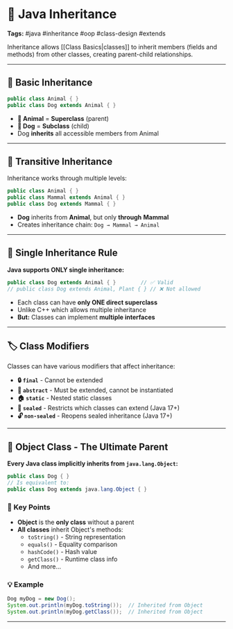 # 🧬 Java Inheritance

**Tags:** #java #inheritance #oop #class-design #extends

Inheritance allows [[Class Basics|classes]] to inherit members (fields and methods) from other classes, creating parent-child relationships.

---

## 🌳 Basic Inheritance

```java
public class Animal { }
public class Dog extends Animal { }
```

- **🔼 Animal** = **Superclass** (parent)
- **🔽 Dog** = **Subclass** (child)
- Dog **inherits** all accessible members from Animal

---

## 🔗 Transitive Inheritance

Inheritance works through multiple levels:

```java
public class Animal { }
public class Mammal extends Animal { }
public class Dog extends Mammal { }
```

- **Dog** inherits from **Animal**, but only **through** **Mammal**
- Creates inheritance chain: `Dog → Mammal → Animal`

---

## 🚫 Single Inheritance Rule

**Java supports ONLY single inheritance:**

```java
public class Dog extends Animal { }        // ✅ Valid
// public class Dog extends Animal, Plant { } // ❌ Not allowed
```

- Each class can have **only ONE direct superclass**
- Unlike C++ which allows multiple inheritance
- **But:** Classes can implement **multiple interfaces**

---

## 🏷️ Class Modifiers

Classes can have various modifiers that affect inheritance:

- **🔒 `final`** - Cannot be extended
- **🔧 `abstract`** - Must be extended, cannot be instantiated
- **🏠 `static`** - Nested static classes
- **🔐 `sealed`** - Restricts which classes can extend (Java 17+)
- **🔓 `non-sealed`** - Reopens sealed inheritance (Java 17+)

---

## 👑 Object Class - The Ultimate Parent

**Every Java class implicitly inherits from `java.lang.Object`:**

```java
public class Dog { }
// Is equivalent to:
public class Dog extends java.lang.Object { }
```

### 🎯 Key Points

- **Object** is the **only class** without a parent
- **All classes** inherit Object's methods:
    - `toString()` - String representation
    - `equals()` - Equality comparison
    - `hashCode()` - Hash value
    - `getClass()` - Runtime class info
    - And more...

### 💡 Example

```java
Dog myDog = new Dog();
System.out.println(myDog.toString());  // Inherited from Object
System.out.println(myDog.getClass());  // Inherited from Object
```

---
